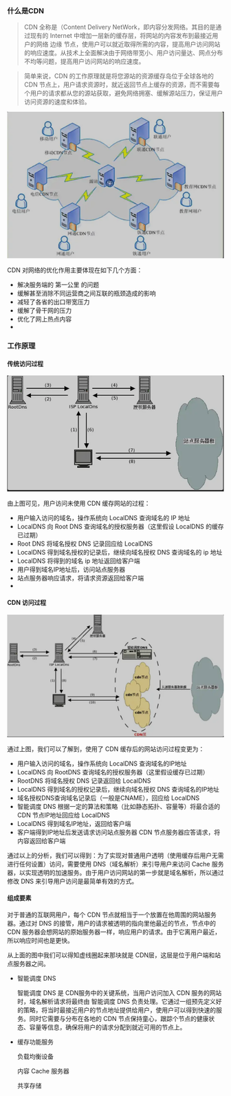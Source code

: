 <!--
 * @Description: 
 * @Author: zhangchuangye
 * @Date: 2020-12-07 10:51:37
-->


### 什么是CDN

 >CDN 全称是（Content Delivery NetWork，即内容分发网络。其目的是通过现有的 Internet 中增加一层新的缓存层，将网站的内容发布到最接近用户的网络 边缘 节点，使用户可以就近取得所需的内容，提高用户访问网站的响应速度。从技术上全面解决由于网络带宽小、用户访问量达、网点分布不均等问题，提高用户访问网站的响应速度。

>简单来说，CDN 的工作原理就是将您源站的资源缓存岛位于全球各地的 CDN 节点上，用户请求资源时，就近返回节点上缓存的资源，而不需要每个用户的请求都从您的源站获取，避免网络拥塞、缓解源站压力，保证用户访问资源的速度和体验。


<img src="https://raw.githubusercontent.com/Catcheer/note/master/images/cdn_example.jpg" />


CDN 对网络的优化作用主要体现在如下几个方面：

+ 解决服务端的 第一公里 的问题
+ 缓解甚至消除不同运营商之间互联的瓶颈造成的影响
+ 减轻了各省的出口带宽压力
+ 缓解了骨干网的压力
+ 优化了网上热点内容
+ 
### 工作原理

#### 传统访问过程

<img src="https://raw.githubusercontent.com/Catcheer/note/master/images/Traditional.png" />


由上图可见，用户访问未使用 CDN 缓存网站的过程：

+ 用户输入访问的域名，操作系统向 LocalDNS 查询域名的 IP 地址
+ LocalDNS 向 Root DNS 查询域名的授权服务器（这里假设 LocalDNS 的缓存已过期）
+ Root DNS 将域名授权 DNS 记录回应给 LocalDNS
+ LocalDNS 得到域名授权的记录后，继续向域名授权 DNS 查询域名的 ip 地址
+ LocalDNS 将得到的域名 ip 地址返回给客户端
+ 用户得到域名IP地址后，访问站点服务器
+ 站点服务器响应请求，将请求资源返回给客户端
+ 
#### CDN 访问过程

<img src="https://raw.githubusercontent.com/Catcheer/note/master/images/cdn_fetch.png" />


通过上图，我们可以了解到，使用了 CDN 缓存后的网站访问过程变更为：

+ 用户输入访问的域名，操作系统向 LocalDNS 查询域名的IP地址
+ LocalDNS 向 RootDNS 查询域名的授权服务器（这里假设缓存已过期）
+ RootDNS 将域名授权 DNS 记录返回给 LocalDNS
+ LocalDNS 得到域名的授权记录后，继续向域名授权 DNS 查询域名的IP地址
+ 域名授权DNS查询域名记录后（一般是CNAME），回应给 LocalDNS
+ 智能调度 DNS 根据一定的算法和策略（比如静态拓扑、容量等）将最合适的 CDN 节点IP地址回应给 LocalDNS
+ LocalDNS 得到域名IP地址，返回给客户端
+ 客户端得到IP地址后发送请求访问站点服务器
CDN 节点服务器应答请求，将内容返回给客户端

通过以上的分析，我们可以得到：为了实现对普通用户透明（使用缓存后用户无需进行任何设置）访问，需要使用 DNS（域名解析）来引导用户来访问 Cache 服务器，以实现透明的加速服务。由于用户访问网站的第一步就是域名解析，所以通过修改 DNS 来引导用户访问是最简单有效的方式。

#### 组成要素

对于普通的互联网用户，每个 CDN 节点就相当于一个放置在他周围的网站服务器。通过对 DNS 的接管，用户的请求被透明的指向里他最近的节点，节点中的 CDN 服务器会想网站的原始服务器一样，响应用户的请求。由于它离用户最近，所以响应时间也是更快。

从上面的图中我们可以得知虚线圈起来那块就是 CDN层，这层是位于用户端和站点服务器之间。

+ 智能调度 DNS

    智能调度 DNS 是 CDN服务中的关键系统，当用户访问加入 CDN 服务的网站时，域名解析请求将最终由 智能调度 DNS 负责处理。它通过一组预先定义好的策略，将当时最接近用户的节点地址提供给用户，使用户可以得到快速的服务。同时它需要与分布在各地的 CDN 节点保持童心，跟踪个节点的健康状态、容量等信息，确保将用户的请求分配到就近可用的节点上。

+ 缓存功能服务

   负载均衡设备

   内容 Cache 服务器

   共享存储